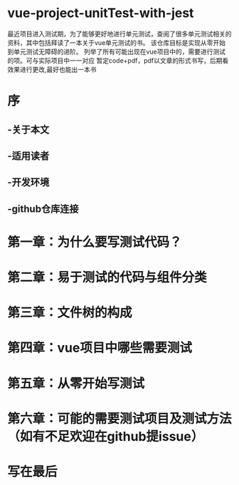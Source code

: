# vue-project-unitTest-with-jest
最近项目进入测试期，为了能够更好地进行单元测试，查阅了很多单元测试相关的资料，其中包括拜读了一本关于vue单元测试的书。
该仓库目标是实现从零开始到单元测试无障碍的进阶。
列举了所有可能出现在vue项目中的，需要进行测试的项。可与实际项目中一一对应
暂定code+pdf，pdf以文章的形式书写，后期看效果进行更改,最好也能出一本书

# 序
  ## -关于本文
  ## -适用读者
  ## -开发环境
  ## -github仓库连接
# 第一章：为什么要写测试代码？
# 第二章：易于测试的代码与组件分类
# 第三章：文件树的构成
# 第四章：vue项目中哪些需要测试
# 第五章：从零开始写测试
# 第六章：可能的需要测试项目及测试方法（如有不足欢迎在github提issue）
# 写在最后
